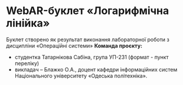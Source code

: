 # WebAR-буклет «Логарифмічна лінійка»
Буклет створено як результат виконання лабораторної роботи з дисципліни «Операційні системи»
**Команда проєкту:** 
+ студентка Татарнікова Сабіна, група УП-231 (формат - пункт переліку)
+ викладач – Блажко О.А., доцент кафедри інформаційних систем Національного університету «Одеська політехніка».
